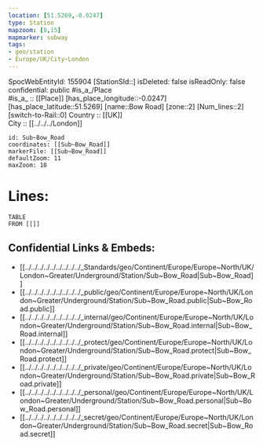 ```yaml
---
location: [51.5269,-0.0247] 
type: Station 
mapzoom: [8,15] 
mapmarker: subway 
tags:
- geo/station
- Europe/UK/City~London
---
```

SpocWebEntityId: 155904
[StationSId::] 
isDeleted: false
isReadOnly: false
confidential: public
#is_a_/Place  
#is_a_ :: [[Place]] 
[has_place_longitude::-0.0247] 
[has_place_latitude::51.5269] 
[name::Bow Road] 
[zone::2] 
[Num_lines::2] 
[switch-to-Rail::0] 
Country :: [[UK]]  
City :: [[../../../London]]  


```leaflet
id: Sub~Bow_Road
coordinates: [[Sub~Bow_Road]] 
markerFile: [[Sub~Bow_Road]] 
defaultZoom: 11 
maxZoom: 18
```


# Lines: 
```dataview
TABLE 
FROM [[]] 
```

## Confidential Links & Embeds: 
- [[../../../../../../../../../_Standards/geo/Continent/Europe/Europe~North/UK/London~Greater/Underground/Station/Sub~Bow_Road|Sub~Bow_Road]] 
- [[../../../../../../../../../_public/geo/Continent/Europe/Europe~North/UK/London~Greater/Underground/Station/Sub~Bow_Road.public|Sub~Bow_Road.public]] 
- [[../../../../../../../../../_internal/geo/Continent/Europe/Europe~North/UK/London~Greater/Underground/Station/Sub~Bow_Road.internal|Sub~Bow_Road.internal]] 
- [[../../../../../../../../../_protect/geo/Continent/Europe/Europe~North/UK/London~Greater/Underground/Station/Sub~Bow_Road.protect|Sub~Bow_Road.protect]] 
- [[../../../../../../../../../_private/geo/Continent/Europe/Europe~North/UK/London~Greater/Underground/Station/Sub~Bow_Road.private|Sub~Bow_Road.private]] 
- [[../../../../../../../../../_personal/geo/Continent/Europe/Europe~North/UK/London~Greater/Underground/Station/Sub~Bow_Road.personal|Sub~Bow_Road.personal]] 
- [[../../../../../../../../../_secret/geo/Continent/Europe/Europe~North/UK/London~Greater/Underground/Station/Sub~Bow_Road.secret|Sub~Bow_Road.secret]] 

